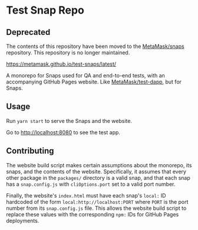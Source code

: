 # Test Snap Repo

## Deprecated

The contents of this repository have been moved to the [MetaMask/snaps](https://github.com/MetaMask/snaps/tree/main/packages/test-snaps) repository. This repository is no longer maintained.

https://metamask.github.io/test-snaps/latest/

A monorepo for Snaps used for QA and end-to-end tests, with an accompanying GitHub Pages website.
Like [MetaMask/test-dapp](https://github.com/MetaMask/test-dapp), but for Snaps.

## Usage

Run `yarn start` to serve the Snaps and the website.

Go to <http://localhost:8080> to see the test app.

## Contributing

The website build script makes certain assumptions about the monorepo, its snaps, and the contents of the website. Specifically, it assumes that every other package in the `packages/` directory is a valid snap, and that each snap has a `snap.config.js` with `cliOptions.port` set to a valid port number.

Finally, the website's `index.html` must have each snap's `local:` ID hardcoded of the form `local:http://localhost:PORT` where `PORT` is the port number from its `snap.config.js` file. This allows the website build script to replace these values with the corresponding `npm:` IDs for GitHub Pages deployments.
